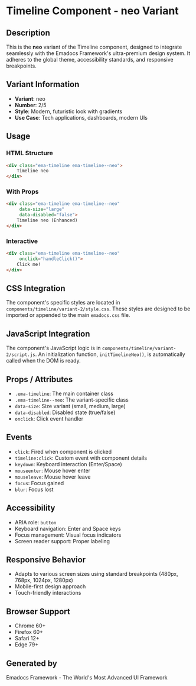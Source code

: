 # Timeline Component - neo Variant

## Description
This is the **neo** variant of the Timeline component, designed to integrate seamlessly with the Emadocs Framework's ultra-premium design system. It adheres to the global theme, accessibility standards, and responsive breakpoints.

## Variant Information
- **Variant**: neo
- **Number**: 2/5
- **Style**: Modern, futuristic look with gradients
- **Use Case**: Tech applications, dashboards, modern UIs

## Usage

### HTML Structure
```html
<div class="ema-timeline ema-timeline--neo">
    Timeline neo
</div>
```

### With Props
```html
<div class="ema-timeline ema-timeline--neo" 
     data-size="large" 
     data-disabled="false">
    Timeline neo (Enhanced)
</div>
```

### Interactive
```html
<div class="ema-timeline ema-timeline--neo" 
     onclick="handleClick()">
    Click me!
</div>
```

## CSS Integration
The component's specific styles are located in `components/timeline/variant-2/style.css`. These styles are designed to be imported or appended to the main `emadocs.css` file.

## JavaScript Integration
The component's JavaScript logic is in `components/timeline/variant-2/script.js`. An initialization function, `initTimelineNeo()`, is automatically called when the DOM is ready.

## Props / Attributes
- `.ema-timeline`: The main container class
- `.ema-timeline--neo`: The variant-specific class
- `data-size`: Size variant (small, medium, large)
- `data-disabled`: Disabled state (true/false)
- `onclick`: Click event handler

## Events
- `click`: Fired when component is clicked
- `timeline:click`: Custom event with component details
- `keydown`: Keyboard interaction (Enter/Space)
- `mouseenter`: Mouse hover enter
- `mouseleave`: Mouse hover leave
- `focus`: Focus gained
- `blur`: Focus lost

## Accessibility
- ARIA role: `button`
- Keyboard navigation: Enter and Space keys
- Focus management: Visual focus indicators
- Screen reader support: Proper labeling

## Responsive Behavior
- Adapts to various screen sizes using standard breakpoints (480px, 768px, 1024px, 1280px)
- Mobile-first design approach
- Touch-friendly interactions

## Browser Support
- Chrome 60+
- Firefox 60+
- Safari 12+
- Edge 79+

## Generated by
Emadocs Framework - The World's Most Advanced UI Framework
